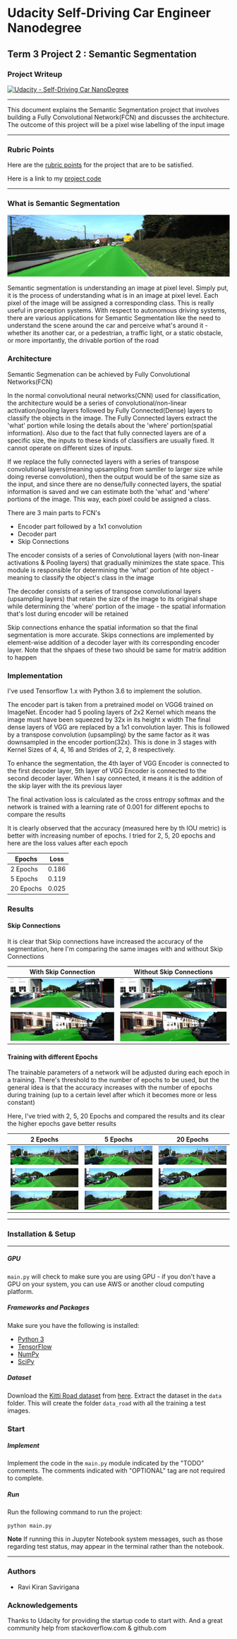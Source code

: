 # Udacity Self-Driving Car Engineer Nanodegree

## Term 3 Project 2 : Semantic Segmentation
### Project Writeup

[![Udacity - Self-Driving Car NanoDegree](https://s3.amazonaws.com/udacity-sdc/github/shield-carnd.svg)](http://www.udacity.com/drive)

---
This document explains the Semantic Segmentation project that involves building a Fully Convolutional Network(FCN) and discusses the architecture. The outcome of this project will be a pixel wise labelling of the input image

---
### Rubric Points
Here are the [rubric points](https://review.udacity.com/#!/rubrics/989/view) for the project that are to be satisfied.

Here is a link to my [project code](https://github.com/mymachinelearnings/CarND-Semantic-Segmentation)

---
### What is Semantic Segmentation

![Semantic Segmentation Image](data/WriteupImages/20epoch_3.png)


Semantic segmentation is understanding an image at pixel level. Simply put, it is the process of understanding what is in an image at pixel level. 
Each pixel of the image will be assigned a corresponding class. This is really useful in preception systems. 
With respect to autonomous driving systems, there are various applications for Semantic Segmentation like the need to understand the scene around 
the car and perceive what's around it - whether its another car, or a pedestrian, a traffic light, or a static obstacle, or more importantly, the drivable portion of the road

### Architecture

Semantic Segmenation can be achieved by Fully Convolutional Networks(FCN)

In the normal convolutional neural networks(CNN) used for classification, the architecture would be a series of convolutional/non-linear activation/pooling layers 
followed by Fully Connected(Dense) layers to classify the objects in the image. The Fully Connected layers extract the 'what' portion while losing the details about the
 'where' portion(spatial information). Also due to the fact that fully connected layers are of a specific size, the inputs to these kinds of classifiers are usually fixed. 
It cannot operate on different sizes of inputs. 
 
If we replace the fully connected layers with a series of transpose convolutional layers(meaning upsampling from samller to larger size while doing reverse convolution), then the output would be of the same size as the input, and since there are no dense/fully connected layers, the spatial information is saved and we can estimate both the 'what' and 'where' portions of the image. This way, each pixel could be assigned a class.

There are 3 main parts to FCN's

- Encoder part followed by a 1x1 convolution
- Decoder part
- Skip Connections

The encoder consists of a series of Convolutional layers (with non-linear activations & Pooling layers) that gradually minimizes the state space. 
This module is responsible for determining the 'what' portion of hte object - meaning to classify the object's class in the image

The decoder consists of a series of transpose convolutional layers (upsampling layers) that retain the size of the image to its original shape while determining the 'where' portion of the image - the spatial information that's lost during encoder will be retained

Skip connections enhance the spatial information so that the final segmentation is more accurate. Skips connections are implemented by element-wise addition of a decoder layer
with its corresponding encoder layer. Note that the shpaes of these two should be same for matrix addition to happen

### Implementation
I've used Tensorflow 1.x with Python 3.6 to implement the solution.

The encoder part is taken from a pretrained model on VGG6 trained on ImageNet. Encoder had 5 pooling layers of 2x2 Kernel which means the image must have been squeezed by 32x in its height x width
The final dense layers of VGG are replaced by a 1x1 convolution layer. 
This is followed by a transpose convolution (upsampling) by the same factor as it was downsampled in the encoder portion(32x). This is done in 3 stages with Kernel Sizes of 4, 4, 16 and Strides of 2, 2, 8 respectively.

To enhance the segmentation, the 4th layer of VGG Encoder is connected to the first decoder layer, 5th layer of VGG Encoder is connected to the second decoder layer. When I say connected, it means it is the addition of the skip layer with the its previous layer

The final activation loss is calculated as the cross entropy softmax and the network is trained with a learning rate of 0.001 for different epochs to compare the results

It is clearly observed that the accuracy (measured here by th IOU metric) is better with increasing number of epochs. I tried for 2, 5, 20 epochs and here are the loss values after each epoch

|     Epochs    |     Loss      |
| ------------- | ------------- |
| 2 Epochs      | 0.186         |
| 5 Epochs      | 0.119         |
| 20 Epochs     | 0.025         |

### Results

#### Skip Connections

It is clear that Skip connections have increased the accuracy of the segmentation, here I'm comparing the same images with and without Skip Connections

|     With Skip Connection                                              |     Without Skip Connections                                                |
| --------------------------------------------------------------------- | --------------------------------------------------------------------------- |
| ![Semantic Segmentation Image](data/WriteupImages/WithSkip1.png)      | ![Semantic Segmentation Image](data/WriteupImages/WithoutSkip1.png)         |
| ![Semantic Segmentation Image](data/WriteupImages/WithSkip2.png)      | ![Semantic Segmentation Image](data/WriteupImages/WithoutSkip2.png)         |

#### Training with different Epochs

The trainable parameters of a network will be adjusted during each epoch in a training. There's threshold to the number of epochs to be used, but the general idea is that the 
accuracy increases with the number of epochs during training (up to a certain level after which it becomes more or less constant)

Here, I've tried with 2, 5, 20 Epochs and compared the results and its clear the higher epochs gave better results

|     2 Epochs                                                          |     5 Epochs                                                                |     20 Epochs                                                               |
| --------------------------------------------------------------------- | --------------------------------------------------------------------------- | --------------------------------------------------------------------------- |
| ![Semantic Segmentation Image](data/WriteupImages/2epoch_1.png)      | ![Semantic Segmentation Image](data/WriteupImages/5epoch_1.png)              | ![Semantic Segmentation Image](data/WriteupImages/20epoch_1.png)            |
| ![Semantic Segmentation Image](data/WriteupImages/2epoch_2.png)      | ![Semantic Segmentation Image](data/WriteupImages/5epoch_2.png)              | ![Semantic Segmentation Image](data/WriteupImages/20epoch_2.png)            |
| ![Semantic Segmentation Image](data/WriteupImages/2epoch_3.png)      | ![Semantic Segmentation Image](data/WriteupImages/5epoch_3.png)              | ![Semantic Segmentation Image](data/WriteupImages/20epoch_3.png)            |


---

### Installation & Setup
---

##### GPU
`main.py` will check to make sure you are using GPU - if you don't have a GPU on your system, you can use AWS or another cloud computing platform.
##### Frameworks and Packages
Make sure you have the following is installed:
 - [Python 3](https://www.python.org/)
 - [TensorFlow](https://www.tensorflow.org/)
 - [NumPy](http://www.numpy.org/)
 - [SciPy](https://www.scipy.org/)
##### Dataset
Download the [Kitti Road dataset](http://www.cvlibs.net/datasets/kitti/eval_road.php) from [here](http://www.cvlibs.net/download.php?file=data_road.zip).  Extract the dataset in the `data` folder.  This will create the folder `data_road` with all the training a test images.

### Start
##### Implement
Implement the code in the `main.py` module indicated by the "TODO" comments.
The comments indicated with "OPTIONAL" tag are not required to complete.
##### Run
Run the following command to run the project:
```
python main.py
```
**Note** If running this in Jupyter Notebook system messages, such as those regarding test status, may appear in the terminal rather than the notebook.

---

### **Authors** <br/>
* Ravi Kiran Savirigana

### **Acknowledgements** <br/>
Thanks to Udacity for providing the startup code to start with. And a great community help from stackoverflow.com & github.com
